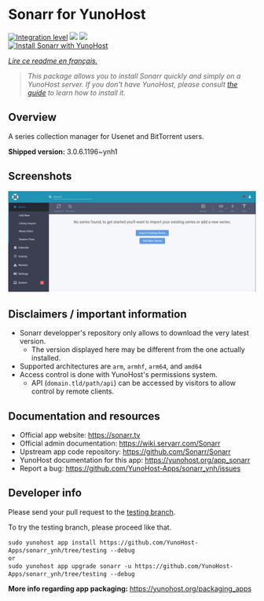 <!--
N.B.: This README was automatically generated by https://github.com/YunoHost/apps/tree/master/tools/README-generator
It shall NOT be edited by hand.
-->

# Sonarr for YunoHost

[![Integration level](https://dash.yunohost.org/integration/sonarr.svg)](https://dash.yunohost.org/appci/app/sonarr) ![](https://ci-apps.yunohost.org/ci/badges/sonarr.status.svg) ![](https://ci-apps.yunohost.org/ci/badges/sonarr.maintain.svg)  
[![Install Sonarr with YunoHost](https://install-app.yunohost.org/install-with-yunohost.svg)](https://install-app.yunohost.org/?app=sonarr)

*[Lire ce readme en français.](./README_fr.md)*

> *This package allows you to install Sonarr quickly and simply on a YunoHost server.
If you don't have YunoHost, please consult [the guide](https://yunohost.org/#/install) to learn how to install it.*

## Overview

A series collection manager for Usenet and BitTorrent users.

**Shipped version:** 3.0.6.1196~ynh1



## Screenshots

![](./doc/screenshots/screenshot.jpg)

## Disclaimers / important information

* Sonarr developper's repository only allows to download the very latest version.
  * The version displayed here may be different from the one actually installed.
* Supported architectures are `arm`, `armhf`, `arm64`, and `amd64`
* Access control is done with YunoHost's permissions system.
  * API (`domain.tld/path/api`) can be accessed by visitors to allow control by remote clients.

## Documentation and resources

* Official app website: https://sonarr.tv
* Official admin documentation: https://wiki.servarr.com/Sonarr
* Upstream app code repository: https://github.com/Sonarr/Sonarr
* YunoHost documentation for this app: https://yunohost.org/app_sonarr
* Report a bug: https://github.com/YunoHost-Apps/sonarr_ynh/issues

## Developer info

Please send your pull request to the [testing branch](https://github.com/YunoHost-Apps/sonarr_ynh/tree/testing).

To try the testing branch, please proceed like that.
```
sudo yunohost app install https://github.com/YunoHost-Apps/sonarr_ynh/tree/testing --debug
or
sudo yunohost app upgrade sonarr -u https://github.com/YunoHost-Apps/sonarr_ynh/tree/testing --debug
```

**More info regarding app packaging:** https://yunohost.org/packaging_apps